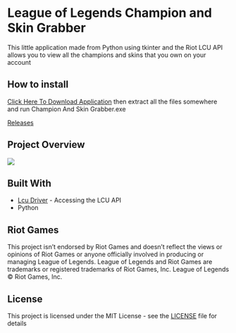 # League of Legends Champion and Skin Grabber

This little application made from Python using tkinter and the Riot LCU API allows you to view all the champions and skins that you own on your account

## How to install 
[Click Here To Download Application](https://github.com/MManoah/lol-champion-and-skin-grabber/releases/download/V.1/Champion.And.Skin.Grabber.zip)
then extract all the files somewhere and run Champion And Skin Grabber.exe

[Releases](https://github.com/MManoah/lol-champion-and-skin-grabber/releases/)

## Project Overview
![](https://i.gyazo.com/4c42cfc8cef1aad3417261dc93b7155b.png)

## Built With

* [Lcu Driver](https://github.com/sousa-andre/lcu-driver) - Accessing the LCU API
* Python

## Riot Games

This project isn’t endorsed by Riot Games and doesn’t reflect the views or opinions of Riot Games
or anyone officially involved in producing or managing League of Legends. League of Legends and Riot Games are
trademarks or registered trademarks of Riot Games, Inc. League of Legends © Riot Games, Inc.

## License

This project is licensed under the MIT License - see the [LICENSE](LICENSE) file for details
